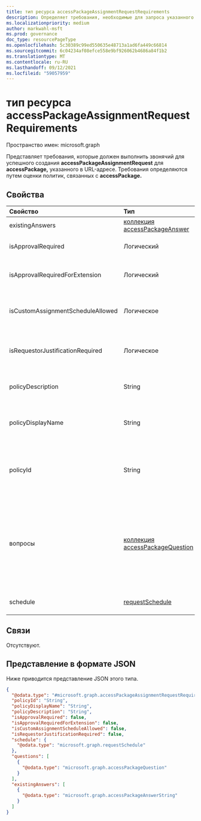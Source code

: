 ```yaml
---
title: тип ресурса accessPackageAssignmentRequestRequirements
description: Определяет требования, необходимые для запроса указанного пакета доступа.
ms.localizationpriority: medium
author: markwahl-msft
ms.prod: governance
doc_type: resourcePageType
ms.openlocfilehash: 5c30389c99ed550635e48713a1ad6fa449c66814
ms.sourcegitcommit: 6c04234af08efce558e9bf926062b4686a84f1b2
ms.translationtype: MT
ms.contentlocale: ru-RU
ms.lasthandoff: 09/12/2021
ms.locfileid: "59057959"
---
```

# <a name="accesspackageassignmentrequestrequirements-resource-type"></a>тип ресурса accessPackageAssignmentRequestRequirements

Пространство имен: microsoft.graph

Представляет требования, которые должен выполнить звонячий для успешного создания **accessPackageAssignmentRequest** для **accessPackage,** указанного в URL-адресе. Требования определяются путем оценки политик, связанных с **accessPackage.** 

## <a name="properties"></a>Свойства
| Свойство                     | Тип                      | Описание |
| :--------------------------- | :------------------------ | :---------- |
| existingAnswers | [коллекция accessPackageAnswer](../resources/accesspackageanswer.md)  | Ответы, которые уже предоставлены. |
| isApprovalRequired | Логический | Указывает, должен ли запрашивать одобрение утвердитель. |
| isApprovalRequiredForExtension  | Логический | Указывает, требуется ли утверждение, если пользователь пытается расширить доступ. |
| isCustomAssignmentScheduleAllowed | Логическое | Указывает, разрешено ли запрашивать для настройки настраиваемой расписания. |
| isRequestorJustificationRequired | Логическое | Указывает, должен ли запросчик предоставить обоснование при отправке запроса на назначение. |
| policyDescription | String | Описание политики, с помощью которую пользователь пытается запрашивать доступ.  |
| policyDisplayName | String | Отображает имя политики, с помощью которого пользователь пытается запрашивать доступ. |
| policyId | String | Идентификатор политики, с которую связаны эти требования. Этот идентификатор можно использовать при создании нового запроса на назначение. |
| вопросы | [коллекция accessPackageQuestion](../resources/accesspackagequestion.md) | Вопросы, настроенные в политике. Вопросы могут быть обязательными или необязательными; Звонители могут определить, является ли вопрос обязательным или необязательным на основе **свойства isRequired** в **accessPackageQuestion.** |
| schedule | [requestSchedule](../resources/requestschedule.md) | Расписание введенных ограничений, если таковые есть. |

## <a name="relationships"></a>Связи
Отсутствуют.

## <a name="json-representation"></a>Представление в формате JSON

Ниже приводится представление JSON этого типа.

<!-- { 
  "blockType": "resource", 
  "@odata.type": "microsoft.graph.accessPackageAssignmentRequestRequirements" 
}-->

``` json
{
  "@odata.type": "#microsoft.graph.accessPackageAssignmentRequestRequirements",
  "policyId": "String",
  "policyDisplayName": "String",
  "policyDescription": "String",
  "isApprovalRequired": false,
  "isApprovalRequiredForExtension": false,
  "isCustomAssignmentScheduleAllowed": false,
  "isRequestorJustificationRequired": false,
  "schedule": {
    "@odata.type": "microsoft.graph.requestSchedule"
  },
  "questions": [
    {
      "@odata.type": "microsoft.graph.accessPackageQuestion"
    }
  ],
  "existingAnswers": [
    {
      "@odata.type": "microsoft.graph.accessPackageAnswerString"
    }
  ]
}
```
